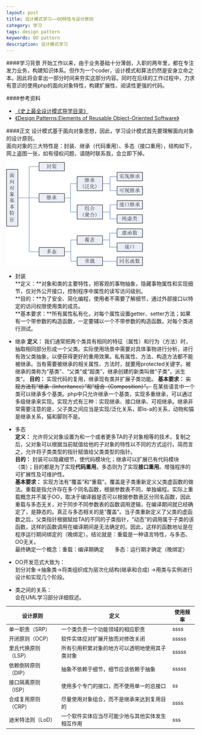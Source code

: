```yaml
---
layout: post
title: 设计模式学习——OO特性与设计原则
category: 学习
tags: design pattern
keywords: OO pattern
description: 设计模式学习
---
```


####学习背景
开始工作以来，由于业务基础十分薄弱，入职的两年里，都在专注发力业务，构建知识体系。但作为一个coder，设计模式和算法仍然是安身立命之本。因此将会拿出一部分时间来夯实这部分内容。同时在后续的工作过程中，力求有意识的使用php的面向对象特性，构建扩展性、阅读性更强的代码。

####参考资料
- [《史上最全设计模式导学目录》](http://blog.csdn.net/lovelion/article/details/17517213)
- [《Design Patterns:Elements of Reusable Object-Oriented Software》](https://book.douban.com/subject/1052241/)

####正文
设计模式基于面向对象思想，因此，学习设计模式首先要理解面向对象的设计原则。  
面向对象的三大特性是：封装、继承（代码重用）、多态（接口重用），结构如下，网上盗图一张，如有侵权问题，请随时联系我，会立即下掉。

![OO pricinples](/public/img/OOBase.gif)

- 封装  
**定义：**对象和类的主要特性，把客观的事物抽象，隐藏事物属性和实现细节，仅对外公开接口，控制程序中属性的读写访问级别。  
**目的：**为了安全、简化编程，使用者不需要了解细节，通过外部接口以特定的访问权限使用类的成员。  
**基本要求：**所有属性私有化，对每个属性设置getter、setter方法；如果有一个带参数的构造函数，一定要辅以一个不带参数的构造函数。对每个类进行测试。

- 继承
**定义：** 我们通常把两个类具有相同的特征（属性）和行为（方法）时，抽取相同部分形成一个父类。实际使用场景中需要对具体事物进行分析，进行有效父类抽象，以便获得更好的重用效果。私有属性、方法、构造方法都不能被继承。当有需要被继承的相关属性、方法时，就要用protected关键字。被继承的类称为“基类”、“父类”或“超类”，继承创建的新类叫做“子类”，派生类“。
**目的：** 实现代码的复用，继承现有类并扩展子类功能。
**基本要求：** <s>实现方法有“继承（Inheritance）”和“组合（Composition）”。</s> 在某些语言中一个类可以继承多个基类。php中只允许继承一个基类，实现多重继承，可以通过多级继承来实现。实现方式有三种：实现继承、接口继承、可视继承。继承非常需要注意的是，父子类之间应当是实现/泛化关系，即is-a的关系，动物和猫是继承关系，猫和脚则不是。

- 多态  
**定义：** 允许将父对象设置为和一个或者更多TA的子对象相等的技术，复制之后，父对象可以根据当前赋值给他的子对象的特性以不同的方式运行。简而言之，允许将子类类型的指针赋值给父类类型的指针。  
**目的：** 封装可以隐藏细节，使代码模块化；继承可以扩展已有代码模块（类）；目的都是为了实现**代码重用**，多态则为了实现**接口重用**。增强程序的可扩展性及可维护性。  
**基本要求：**  实现方法有“覆盖”和“重载”。覆盖是子类重新定义父类虚函数的做法。重载是指允许存在多个同名函数，根据参数表不同，单独编程。实际上重载概念并不属于OO，取决于编译器是否可以根据参数表区分同名函数，因此重载与多态无关，对于同步不同参数表的函数调用逻辑，在编译期间就已经确定了，是静态的。真正与多态相关的是“覆盖”。当子类重新定义了父类的虚函数之后，父类指针根据赋给TA的不同的子类指针，“动态”的调用属于子类的该函数，这样的函数调用在编译期间是无法确定的。因此，这样的函数地址是在程序运行期间绑定的（晚绑定）。结论就是：重载是一种语言特性，与多态、OO无关。  
最终确定一个概念：重载：编译期确定　　多态：运行期才确定（晚绑定）

- OO开发范式大致为：  
划分对象→抽象类→将类组织成为层次化结构(继承和合成) →用类与实例进行设计和实现几个阶段。 
- 类之间的关系：  
会在UML学习部分详细叙述。


| 设计原则 | 定义 | 使用频率 |
| ------- | -------- | ------- |
| 单一职责（SRP）| 一个类负责一个功能领域的相应职责 | ssss  |
| 开闭原则（OCP）| 软件实体应对扩展开放而对修改关闭 | sssss |
| 里氏代换原则（LSP）| 所有引用积累对象的地方可以透明地使用其子类对象 | sssss |
| 依赖倒转原则（DIP）| 抽象不依赖于细节，细节应该依赖于抽象 | sssss |
| 接口隔离原则（ISP）| 使用多个专门的接口，而不使用单一的总接口 | ss |
| 合成复用原则（CRP）| 尽量使用对象组合，而不是继承来达到复用目的|ssss|
| 迪米特法则（LoD）| 一个软件实体应当尽可能少地与其他实体发生相互作用 | sss|


